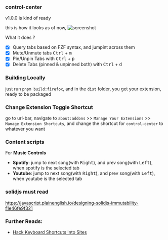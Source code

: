 ### control-center 
v1.0.0 is kind of ready

this is how it looks as of now,
![screenshot](https://user-images.githubusercontent.com/22402557/233778595-725139ae-16c1-4025-abb1-03302fdd8721.png)

What it does ?

- [x] Query tabs based on FZF syntax, and jumpint across them
- [x] Mute/Unmute tabs <kbd>Ctrl</kbd> + <kbd>m</kbd>
- [x] Pin/Unpin Tabs with <kbd>Ctrl</kbd> + <kbd>p</kbd>
- [x] Delete Tabs (pinned & unpinned both) with <kbd>Ctrl</kbd> + <kbd>d</kbd>

### Building Locally
just run `pnpm build:firefox`, and in the `dist` folder, you get your extension, ready to be packaged

### Change Extension Toggle Shortcut
go to url-bar, navigate to `about:addons` >> `Manage Your Extensions` >> `Manage Extension Shortcuts`, and change the shortcut for `control-center` to whatever you want

### Content scripts
For **Music Controls**
- **Spotify**: jump to next song(with <kbd>Right</kbd>), and prev song(with <kbd>Left</kbd>), when spotify is the selected tab
- **Youtube**: jump to next song(with <kbd>Right</kbd>), and prev song(with <kbd>Left</kbd>), when youtube is the selected tab

### solidjs must read
https://javascript.plainenglish.io/designing-solidjs-immutability-f1e46fe9f321

### Further Reads:
- [Hack Keyboard Shortcuts Into Sites](https://blog.karenying.com/posts/hack-keyboard-shortcuts-into-sites-with-a-custom-chrome-extension#0-getting-started)
